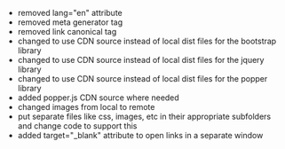 * removed lang="en" attribute
* removed meta generator tag
* removed link canonical tag
* changed to use CDN source instead of local dist files for the bootstrap library
* changed to use CDN source instead of local dist files for the jquery library
* changed to use CDN source instead of local dist files for the popper library
* added popper.js CDN source where needed
* changed images from local to remote
* put separate files like css, images, etc in their appropriate subfolders and change code to support this
* added target="_blank" attribute to open links in a separate window
